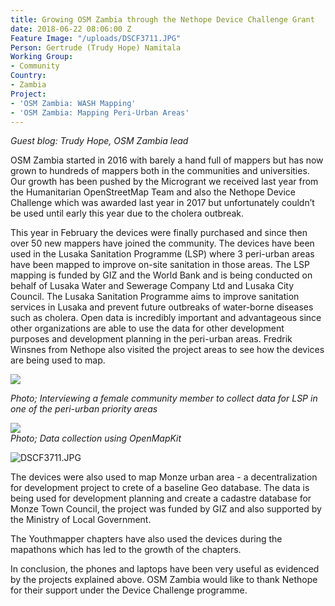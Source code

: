 ```yaml
---
title: Growing OSM Zambia through the Nethope Device Challenge Grant
date: 2018-06-22 08:06:00 Z
Feature Image: "/uploads/DSCF3711.JPG"
Person: Gertrude (Trudy Hope) Namitala
Working Group:
- Community
Country:
- Zambia
Project:
- 'OSM Zambia: WASH Mapping'
- 'OSM Zambia: Mapping Peri-Urban Areas'
---
```


*Guest blog: Trudy Hope, OSM Zambia lead*

OSM Zambia started in 2016 with barely a hand full of mappers but has now grown to hundreds of mappers both in the communities and universities. Our growth has been pushed by the Microgrant we received last year from the Humanitarian OpenStreetMap Team and also the Nethope Device Challenge which was awarded last year in 2017 but unfortunately couldn’t be used until early this year due to the cholera outbreak.

This year in February the devices were finally purchased and since then over 50 new mappers have joined the community. The devices have been used in the Lusaka Sanitation Programme (LSP) where 3 peri-urban areas have been mapped to improve on-site sanitation in those areas. The LSP mapping is funded by GIZ and the World Bank and is being conducted on behalf of Lusaka Water and Sewerage Company Ltd and Lusaka City Council. The Lusaka Sanitation Programme aims to improve sanitation services in Lusaka and prevent future outbreaks of water-borne diseases such as cholera.  Open data is incredibly important and advantageous since other organizations are able to use the data for other development purposes and development planning in the peri-urban areas. Fredrik Winsnes from Nethope also visited the project areas to see how the devices are being used to map.

**![](https://lh4.googleusercontent.com/Dz-KYpXx8R_gF4np1iOJQH5CHWOUIuhWaoVimkxcscWlasKfIqBJHW0f1EDruBb_imkK17Z2Q47sl1VmuviJ6hHlgRB0DpgsJ28wqqNnPIfrJVDcnuOrp6hwCIAFwaV6jX-GkJjn)**

*Photo; Interviewing a female community member to collect data for LSP in one of the peri-urban priority areas*

**![](https://lh4.googleusercontent.com/ZQXc__62DChGVOIzfUP4KgKe98QOk14lcMeoDoehJb0W5_gTtkm3DUSL4v68ZQ3MQ0zqQs7fOg1o1FCQcLoGt8ZeBXQzXOBKfTWV_wkQOcDuFhIayz2rSwbAxariJQxLeX4AqXZG)**\
*Photo; Data collection using OpenMapKit*

![DSCF3711.JPG](/uploads/DSCF3711.JPG)

The devices were also used to map Monze urban area - a decentralization for development project to crete of a baseline Geo database. The data is being used for development planning and create a cadastre database for Monze Town Council, the project was funded by GIZ and also supported by the Ministry of Local Government.

The Youthmapper chapters have also used the devices during the mapathons which has led to the growth of the chapters.

In conclusion, the phones and laptops have been very useful as evidenced by the projects explained above. OSM Zambia would like to thank Nethope for their support under the Device Challenge programme.